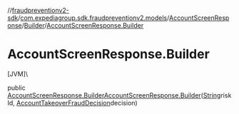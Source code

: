//[fraudpreventionv2-sdk](../../../../index.md)/[com.expediagroup.sdk.fraudpreventionv2.models](../../index.md)/[AccountScreenResponse](../index.md)/[Builder](index.md)/[AccountScreenResponse.Builder](-account-screen-response.-builder.md)

# AccountScreenResponse.Builder

[JVM]\

public [AccountScreenResponse.Builder](index.md)[AccountScreenResponse.Builder](-account-screen-response.-builder.md)([String](https://docs.oracle.com/javase/8/docs/api/java/lang/String.html)riskId, [AccountTakeoverFraudDecision](../../-account-takeover-fraud-decision/index.md)decision)
